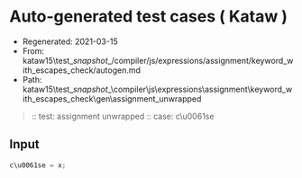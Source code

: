 # Auto-generated test cases ( Kataw )
- Regenerated: 2021-03-15
- From: kataw15\test\__snapshot__/compiler/js/expressions/assignment/keyword_with_escapes_check/autogen.md
- Path: kataw15\test\__snapshot__\compiler\js\expressions\assignment\keyword_with_escapes_check\gen\assignment_unwrapped
> :: test: assignment unwrapped
> :: case: c\u0061se
## Input

`````js
c\u0061se = x;
`````
